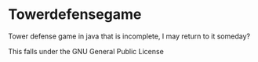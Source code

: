 # Towerdefensegame
Tower defense game in java that is incomplete, I may return to it someday?

This falls under the GNU General Public License
